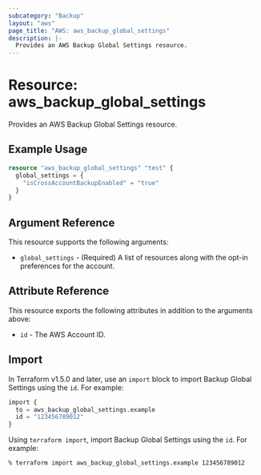 ```yaml
---
subcategory: "Backup"
layout: "aws"
page_title: "AWS: aws_backup_global_settings"
description: |-
  Provides an AWS Backup Global Settings resource.
---
```


# Resource: aws_backup_global_settings

Provides an AWS Backup Global Settings resource.

## Example Usage

```terraform
resource "aws_backup_global_settings" "test" {
  global_settings = {
    "isCrossAccountBackupEnabled" = "true"
  }
}
```

## Argument Reference

This resource supports the following arguments:

* `global_settings` - (Required) A list of resources along with the opt-in preferences for the account.

## Attribute Reference

This resource exports the following attributes in addition to the arguments above:

* `id` - The AWS Account ID.

## Import

In Terraform v1.5.0 and later, use an `import` block to import Backup Global Settings using the `id`. For example:

```terraform
import {
  to = aws_backup_global_settings.example
  id = "123456789012"
}
```

Using `terraform import`, import Backup Global Settings using the `id`. For example:

```console
% terraform import aws_backup_global_settings.example 123456789012
```
